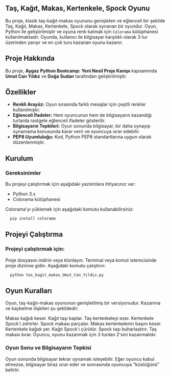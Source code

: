 ## Taş, Kağıt, Makas, Kertenkele, Spock Oyunu

Bu proje, klasik taş-kağıt-makas oyununu genişleten ve eğlenceli bir şekilde Taş, Kağıt, Makas, Kertenkele, Spock olarak oynanan bir oyundur. Oyun, Python ile geliştirilmiştir ve oyuna renk katmak için `Colorama` kütüphanesi kullanılmaktadır. Oyunda, kullanıcı ile bilgisayar karşılıklı olarak 3 tur üzerinden yarışır ve en çok turu kazanan oyunu kazanır.

## Proje Hakkında

Bu proje, **Aygaz Python Bootcamp: Yeni Nesil Proje Kampı** kapsamında **Umut Can Yıldız** ve **Doğa Sudan** tarafından geliştirilmiştir.

## Özellikler

- **Renkli Arayüz:** Oyun sırasında farklı mesajlar için çeşitli renkler kullanılmıştır.
- **Eğlenceli İfadeler:** Hem oyuncunun hem de bilgisayarın kazandığı turlarda rastgele eğlenceli ifadeler gösterilir.
- **Bilgisayarın Tepkileri:** Oyun sonunda bilgisayar, bir daha oynayıp oynamama konusunda karar verir ve oyuncuya ısrar edebilir.
- **PEP8 Uyumluluğu:** Kod, Python PEP8 standartlarına uygun olarak düzenlenmiştir.

## Kurulum

### Gereksinimler

Bu projeyi çalıştırmak için aşağıdaki yazılımlara ihtiyacınız var:

- Python 3.x
- Colorama kütüphanesi

Colorama'yı yüklemek için aşağıdaki komutu kullanabilirsiniz:

```bash
  pip install colorama
```

## Projeyi Çalıştırma
### Projeyi çalıştırmak için:

Proje dosyasını indirin veya klonlayın.
Terminal veya komut istemcisinde proje dizinine gidin.
Aşağıdaki komutu çalıştırın:

```bash
  python tas_kagit_makas_Umut_Can_Yildiz.py
```

## Oyun Kuralları
Oyun, taş-kağıt-makas oyununun genişletilmiş bir versiyonudur. Kazanma ve kaybetme ilişkileri şu şekildedir:

Makas kağıdı keser.
Kağıt taşı kaplar.
Taş kertenkeleyi ezer.
Kertenkele Spock'ı zehirler.
Spock makası parçalar.
Makas kertenkelenin başını keser.
Kertenkele kağıdı yer.
Kağıt Spock'ı çürütür.
Spock taşı buharlaştırır.
Taş makası kırar.
Oyuncu, oyunu kazanmak için 3 turdan 2'sini kazanmalıdır.

### Oyun Sonu ve Bilgisayarın Tepkisi
Oyun sonunda bilgisayar tekrar oynamak isteyebilir. Eğer oyuncu kabul etmezse, bilgisayar biraz ısrar eder ve sonrasında oyuncuya "küstüğünü" belirtir.
